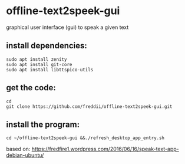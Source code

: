 # offline-text2speek-gui
graphical user interface (gui) to speak a given text

install dependencies:
-------
```
sudo apt install zenity
sudo apt install git-core
sudo apt install libttspico-utils
```

get the code:
-------
```
cd
git clone https://github.com/freddii/offline-text2speek-gui.git
```

install the program:
-------
```
cd ~/offline-text2speek-gui &&./refresh_desktop_app_entry.sh
```

based on:
https://fredfire1.wordpress.com/2016/06/16/speak-text-app-debian-ubuntu/
